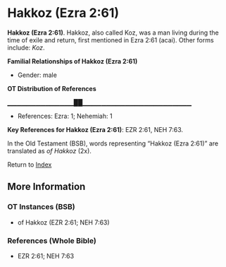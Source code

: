 # Hakkoz (Ezra 2:61)
**Hakkoz (Ezra 2:61)**. 
Hakkoz, also called Koz, was a man living during the time of exile and return, first mentioned in Ezra 2:61 (acai). 
Other forms include: 
*Koz*. 




**Familial Relationships of Hakkoz (Ezra 2:61)**


* Gender: male


**OT Distribution of References**

▁▁▁▁▁▁▁▁▁▁▁▁▁▁██▁▁▁▁▁▁▁▁▁▁▁▁▁▁▁▁▁▁▁▁▁▁▁
* References: Ezra: 1; Nehemiah: 1



**Key References for Hakkoz (Ezra 2:61)**: 
EZR 2:61, NEH 7:63. 


In the Old Testament (BSB), words representing “Hakkoz (Ezra 2:61)” are translated as 
*of Hakkoz* (2x). 




Return to [Index](00-Index.md)

## More Information

### OT Instances (BSB)

* of Hakkoz (EZR 2:61; NEH 7:63)



### References (Whole Bible)

* EZR 2:61; NEH 7:63



